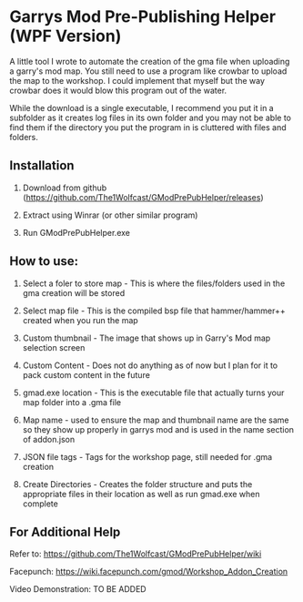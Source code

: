 # Garrys Mod Pre-Publishing Helper (WPF Version)

A little tool I wrote to automate the creation of the gma file when uploading a garry's mod map. You still need to use a program like crowbar to upload the map to the workshop. I could implement that myself but the way crowbar does it would blow this program out of the water.

While the download is a single executable, I recommend you put it in a subfolder as it creates log files in its own folder and you may not be able to find them if the directory you put the program in is cluttered with files and folders.

## Installation

1. Download from github (https://github.com/The1Wolfcast/GModPrePubHelper/releases)

2. Extract using Winrar (or other similar program)

3. Run GModPrePubHelper.exe

## How to use:

1. Select a foler to store map - This is where the files/folders used in the gma creation will be stored

2. Select map file - This is the compiled bsp file that hammer/hammer++ created when you run the map

3. Custom thumbnail - The image that shows up in Garry's Mod map selection screen

4. Custom Content - Does not do anything as of now but I plan for it to pack custom content in the future

5. gmad.exe location - This is the executable file that actually turns your map folder into a .gma file

6. Map name - used to ensure the map and thumbnail name are the same so they show up properly in garrys mod and is used in the name section of addon.json

7. JSON file tags - Tags for the workshop page, still needed for .gma creation 

8. Create Directories - Creates the folder structure and puts the appropriate files in their location as well as run gmad.exe when complete

## For Additional Help

Refer to: https://github.com/The1Wolfcast/GModPrePubHelper/wiki

Facepunch: https://wiki.facepunch.com/gmod/Workshop_Addon_Creation

Video Demonstration: TO BE ADDED
